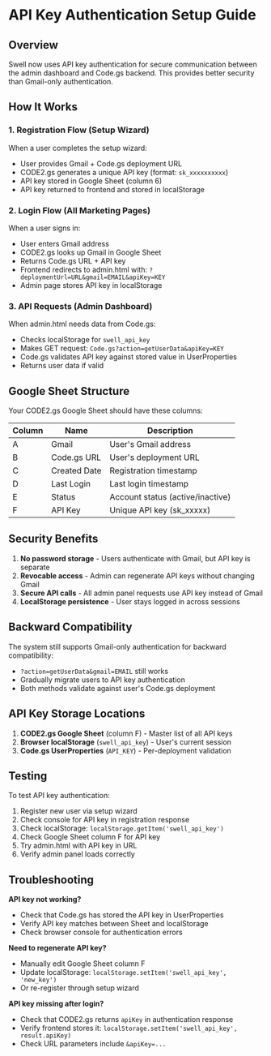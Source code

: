 # API Key Authentication Setup Guide

## Overview
Swell now uses API key authentication for secure communication between the admin dashboard and Code.gs backend. This provides better security than Gmail-only authentication.

## How It Works

### 1. Registration Flow (Setup Wizard)
When a user completes the setup wizard:
- User provides Gmail + Code.gs deployment URL
- CODE2.gs generates a unique API key (format: `sk_xxxxxxxxxx`)
- API key stored in Google Sheet (column 6)
- API key returned to frontend and stored in localStorage

### 2. Login Flow (All Marketing Pages)
When a user signs in:
- User enters Gmail address
- CODE2.gs looks up Gmail in Google Sheet
- Returns Code.gs URL + API key
- Frontend redirects to admin.html with: `?deploymentUrl=URL&gmail=EMAIL&apiKey=KEY`
- Admin page stores API key in localStorage

### 3. API Requests (Admin Dashboard)
When admin.html needs data from Code.gs:
- Checks localStorage for `swell_api_key`
- Makes GET request: `Code.gs?action=getUserData&apiKey=KEY`
- Code.gs validates API key against stored value in UserProperties
- Returns user data if valid

## Google Sheet Structure

Your CODE2.gs Google Sheet should have these columns:

| Column | Name | Description |
|--------|------|-------------|
| A | Gmail | User's Gmail address |
| B | Code.gs URL | User's deployment URL |
| C | Created Date | Registration timestamp |
| D | Last Login | Last login timestamp |
| E | Status | Account status (active/inactive) |
| F | API Key | Unique API key (sk_xxxxx) |

## Security Benefits

1. **No password storage** - Users authenticate with Gmail, but API key is separate
2. **Revocable access** - Admin can regenerate API keys without changing Gmail
3. **Secure API calls** - All admin panel requests use API key instead of Gmail
4. **LocalStorage persistence** - User stays logged in across sessions

## Backward Compatibility

The system still supports Gmail-only authentication for backward compatibility:
- `?action=getUserData&gmail=EMAIL` still works
- Gradually migrate users to API key authentication
- Both methods validate against user's Code.gs deployment

## API Key Storage Locations

1. **CODE2.gs Google Sheet** (column F) - Master list of all API keys
2. **Browser localStorage** (`swell_api_key`) - User's current session
3. **Code.gs UserProperties** (`API_KEY`) - Per-deployment validation

## Testing

To test API key authentication:

1. Register new user via setup wizard
2. Check console for API key in registration response
3. Check localStorage: `localStorage.getItem('swell_api_key')`
4. Check Google Sheet column F for API key
5. Try admin.html with API key in URL
6. Verify admin panel loads correctly

## Troubleshooting

**API key not working?**
- Check that Code.gs has stored the API key in UserProperties
- Verify API key matches between Sheet and localStorage
- Check browser console for authentication errors

**Need to regenerate API key?**
- Manually edit Google Sheet column F
- Update localStorage: `localStorage.setItem('swell_api_key', 'new_key')`
- Or re-register through setup wizard

**API key missing after login?**
- Check that CODE2.gs returns `apiKey` in authentication response
- Verify frontend stores it: `localStorage.setItem('swell_api_key', result.apiKey)`
- Check URL parameters include `&apiKey=...`
